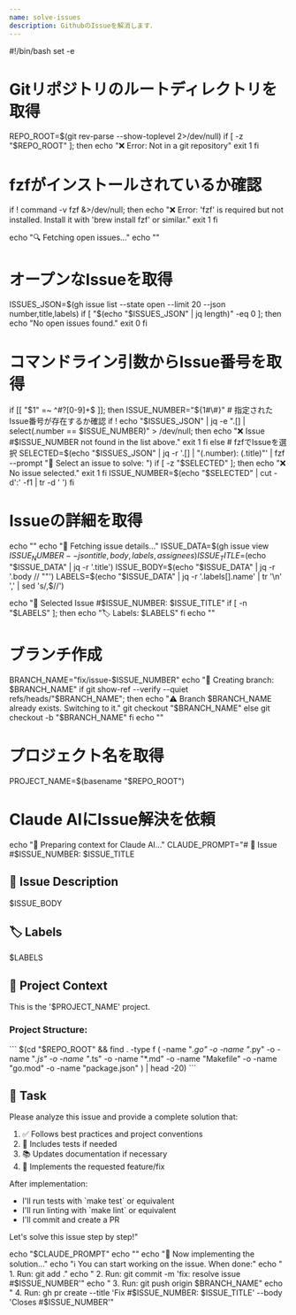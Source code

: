 ```yaml
---
name: solve-issues
description: GithubのIssueを解消します．
---
```


#!/bin/bash
set -e

# Gitリポジトリのルートディレクトリを取得
REPO_ROOT=$(git rev-parse --show-toplevel 2>/dev/null)
if [ -z "$REPO_ROOT" ]; then
    echo "❌ Error: Not in a git repository"
    exit 1
fi

# fzfがインストールされているか確認
if ! command -v fzf &>/dev/null; then
    echo "❌ Error: 'fzf' is required but not installed. Install it with 'brew install fzf' or similar."
    exit 1
fi

echo "🔍 Fetching open issues..."
echo ""

# オープンなIssueを取得
ISSUES_JSON=$(gh issue list --state open --limit 20 --json number,title,labels)
if [ "$(echo "$ISSUES_JSON" | jq length)" -eq 0 ]; then
    echo "No open issues found."
    exit 0
fi

# コマンドライン引数からIssue番号を取得
if [[ "$1" =~ ^#?[0-9]+$ ]]; then
    ISSUE_NUMBER="${1#\#}"
    # 指定されたIssue番号が存在するか確認
    if ! echo "$ISSUES_JSON" | jq -e ".[] | select(.number == $ISSUE_NUMBER)" > /dev/null; then
        echo "❌ Issue #$ISSUE_NUMBER not found in the list above."
        exit 1
    fi
else
    # fzfでIssueを選択
    SELECTED=$(echo "$ISSUES_JSON" | jq -r '.[] | "\(.number): \(.title)"' | fzf --prompt "🎯 Select an issue to solve: ")
    if [ -z "$SELECTED" ]; then
        echo "❌ No issue selected."
        exit 1
    fi
    ISSUE_NUMBER=$(echo "$SELECTED" | cut -d':' -f1 | tr -d ' ')
fi

# Issueの詳細を取得
echo ""
echo "📖 Fetching issue details..."
ISSUE_DATA=$(gh issue view $ISSUE_NUMBER --json title,body,labels,assignees)
ISSUE_TITLE=$(echo "$ISSUE_DATA" | jq -r '.title')
ISSUE_BODY=$(echo "$ISSUE_DATA" | jq -r '.body // ""')
LABELS=$(echo "$ISSUE_DATA" | jq -r '.labels[].name' | tr '\n' ',' | sed 's/,$//')

echo "🎯 Selected Issue #$ISSUE_NUMBER: $ISSUE_TITLE"
if [ -n "$LABELS" ]; then
    echo "🏷️  Labels: $LABELS"
fi
echo ""

# ブランチ作成
BRANCH_NAME="fix/issue-$ISSUE_NUMBER"
echo "🌿 Creating branch: $BRANCH_NAME"
if git show-ref --verify --quiet refs/heads/"$BRANCH_NAME"; then
    echo "⚠️  Branch $BRANCH_NAME already exists. Switching to it."
    git checkout "$BRANCH_NAME"
else
    git checkout -b "$BRANCH_NAME"
fi
echo ""

# プロジェクト名を取得
PROJECT_NAME=$(basename "$REPO_ROOT")

# Claude AIにIssue解決を依頼
echo "🤖 Preparing context for Claude AI..."
CLAUDE_PROMPT="# 🎯 Issue #$ISSUE_NUMBER: $ISSUE_TITLE

## 📝 Issue Description
$ISSUE_BODY

## 🏷️ Labels
$LABELS

## 📁 Project Context
This is the '$PROJECT_NAME' project.

### Project Structure:
\`\`\`
$(cd "$REPO_ROOT" && find . -type f \( -name "*.go" -o -name "*.py" -o -name "*.js" -o -name "*.ts" -o -name "*.md" -o -name "Makefile" -o -name "go.mod" -o -name "package.json" \) | head -20)
\`\`\`

## 🎯 Task
Please analyze this issue and provide a complete solution that:
1. ✅ Follows best practices and project conventions
2. 🧪 Includes tests if needed
3. 📚 Updates documentation if necessary
4. 🔧 Implements the requested feature/fix

After implementation:
- I'll run tests with \`make test\` or equivalent
- I'll run linting with \`make lint\` or equivalent
- I'll commit and create a PR

Let's solve this issue step by step!"

echo "$CLAUDE_PROMPT"
echo ""
echo "🚀 Now implementing the solution..."
echo "ℹ️  You can start working on the issue. When done:"
echo "   1. Run: git add ."
echo "   2. Run: git commit -m 'fix: resolve issue #$ISSUE_NUMBER'"
echo "   3. Run: git push origin $BRANCH_NAME"
echo "   4. Run: gh pr create --title 'Fix #$ISSUE_NUMBER: $ISSUE_TITLE' --body 'Closes #$ISSUE_NUMBER'"
